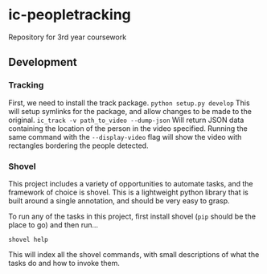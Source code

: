 ic-peopletracking
=================

Repository for 3rd year coursework

## Development

### Tracking

First, we need to install the track package.
`python setup.py develop` This will setup symlinks for the package, and allow changes to be made to the original.
`ic_track -v path_to_video --dump-json` Will return JSON data containing the location of the person in the video specified.
Running the same command with the `--display-video` flag will show the video with rectangles bordering the people detected.

### Shovel

This project includes a variety of opportunities to automate tasks, and the framework of choice
is shovel. This is a lightweight python library that is built around a single annotation, and
should be very easy to grasp.

To run any of the tasks in this project, first install shovel (`pip` should be the place to go)
and then run...

    shovel help

This will index all the shovel commands, with small descriptions of what the tasks do and how
to invoke them.

